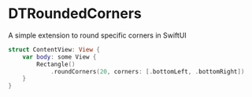 # DTRoundedCorners

A simple extension to round specific corners in SwiftUI

```swift
struct ContentView: View {
    var body: some View {
        Rectangle()
            .roundCorners(20, corners: [.bottomLeft, .bottomRight])
    }
}

```
